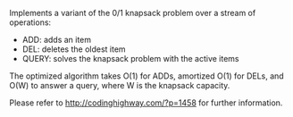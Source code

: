 Implements a variant of the 0/1 knapsack problem over a stream of operations:

- ADD: adds an item
- DEL: deletes the oldest item
- QUERY: solves the knapsack problem with the active items

The optimized algorithm takes O(1) for ADDs, amortized O(1) for DELs,
and O(W) to answer a query, where W is the knapsack capacity.

Please refer to http://codinghighway.com/?p=1458 for further information.
